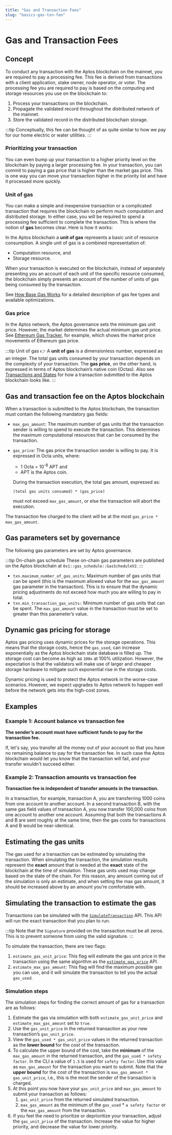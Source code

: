 ```yaml
---
title: "Gas and Transaction Fees"
slug: "basics-gas-txn-fee"
---
```


# Gas and Transaction Fees

## Concept

To conduct any transaction with the Aptos blockchain on the mainnet, you are required to pay a processing fee. This fee is derived from transactions with a client application, stake owner, node operator, or voter. The processing fee you are required to pay is based on the computing and storage resources you use on the blockchain to:

1. Process your transactions on the blockchain.
1. Propagate the validated record throughout the distributed network of the mainnet.
1. Store the validated record in the distributed blockchain storage.  

:::tip 
Conceptually, this fee can be thought of as quite similar to how we pay for our home electric or water utilities.
:::
 
### Prioritizing your transaction

You can even bump up your transaction to a higher priority level on the blockchain by paying a larger processing fee. In your transaction, you can commit to paying a gas price that is higher than the market gas price. This is one way you can move your transaction higher in the priority list and have it processed more quickly. 

### Unit of gas

You can make a simple and inexpensive transaction or a complicated transaction that requires the blockchain to perform much computation and distributed storage. In either case, you will be required to spend a processing fee sufficient to complete the transaction. This is where the notion of **gas** becomes clear. Here is how it works:

In the Aptos blockchain a **unit of gas** represents a basic unit of resource consumption. A single unit of gas is a combined representation of:

- Computation resource, and
- Storage resource.

When your transaction is executed on the blockchain, instead of separately presenting you an account of each unit of the specific resource consumed, the blockchain simply presents an account of the number of units of gas being consumed by the transaction. 

See [How Base Gas Works](base-gas.md) for a detailed description of gas fee types and available optimizations.

### Gas price

In the Aptos network, the Aptos governance sets the minimum gas unit price. However, the market determines the actual minimum gas unit price. See [Ethereum Gas Tracker](https://etherscan.io/gastracker), for example, which shows the market price movements of Ethereum gas price.

:::tip Unit of gas
👉 A **unit of gas** is a dimensionless number, expressed as an integer. The total gas units consumed by your transaction depends on the complexity of your transaction. The **gas price**, on the other hand, is expressed in terms of Aptos blockchain’s native coin (Octas). Also see [Transactions and States](/concepts/basics-txns-states) for how a transaction submitted to the Aptos blockchain looks like.
:::

## Gas and transaction fee on the Aptos blockchain

When a transaction is submitted to the Aptos blockchain, the transaction must contain the following mandatory gas fields:

- `max_gas_amount`: The maximum number of gas units that the transaction sender is willing to spend to execute the transaction. This determines the maximum computational resources that can be consumed by the transaction.
- `gas_price`: The gas price the transaction sender is willing to pay. It is expressed in Octa units, where:
    - 1 Octa = 10<sup>-8</sup> APT and 
    - APT is the Aptos coin. 
  
  During the transaction execution, the total gas amount, expressed as:
  ```
  (total gas units consumed) * (gas_price)
  ```
  must not exceed `max_gas_amount`, or else the transaction will abort the execution.

The transaction fee charged to the client will be at the most `gas_price * max_gas_amount`.

## Gas parameters set by governance

The following gas parameters are set by Aptos governance. 

:::tip On-chain gas schedule
These on-chain gas parameters are published on the Aptos blockchain at `0x1::gas_schedule::GasScheduleV2`.
:::

- `txn.maximum_number_of_gas_units`: Maximum number of gas units that can be spent (this is the maximum allowed value for the `max_gas_amount` gas parameter in the transaction). This is to ensure that the dynamic pricing adjustments do not exceed how much you are willing to pay in total.
- `txn.min_transaction_gas_units:` Minimum number of gas units that can be spent. The `max_gas_amount` value in the transaction must be set to greater than this parameter’s value. 

## Dynamic gas pricing for storage

Aptos gas pricing uses dynamic prices for the storage operations. This means that the storage costs, hence the `gas_used`, can increase exponentially as the Aptos blockchain state database is filled up. The storage cost can become as high as `100x` at 100% utilization. However, the expectation is that the validators will make use of larger and cheaper storage hardware to mitigate such exponential rise in the storage costs. 

Dynamic pricing is used to protect the Aptos network in the worse-case scenarios. However, we expect upgrades to Aptos network to happen well before the network gets into the high-cost zones.

## Examples

### Example 1: Account balance vs transaction fee

**The sender’s account must have sufficient funds to pay for the transaction fee.**

If, let's say, you transfer all the money out of your account so that you have no remaining balance to pay for the transaction fee. In such case the Aptos blockchain would let you know that the transaction will fail, and your transfer wouldn't succeed either.

### Example 2: Transaction amounts vs transaction fee

**Transaction fee is independent of transfer amounts in the transaction.**

In a transaction, for example, transaction A, you are transferring 1000 coins from one account to another account. In a second transaction B, with the same gas field values of transaction A, you now transfer 100,000 coins from one account to another one account. Assuming that both the transactions A and B are sent roughly at the same time, then the gas costs for transactions A and B would be near-identical.

## Estimating the gas units

The gas used for a transaction can be estimated by simulating the transaction. When simulating the transaction, the simulation results represent the **exact** amount that is needed at the **exact** state of the blockchain at the time of simulation. These gas units used may change based on the state of the chain.  For this reason, any amount coming out of the simulation is only an estimate, and when setting the max gas amount, it should be increased above by an amount you’re comfortable with.

## Simulating the transaction to estimate the gas

Transactions can be simulated with the [`SimulateTransaction`](https://fullnode.devnet.aptoslabs.com/v1/spec#/operations/simulate_transaction) API. This API will run the exact transaction that you plan to run.  

:::tip
Note that the `Signature` provided on the transaction must be all zeros. This is to prevent someone from using the valid signature.
:::

To simulate the transaction, there are two flags:

1. `estimate_gas_unit_price`: This flag will estimate the gas unit price in the transaction using the same algorithm as the [`estimate_gas_price`](https://fullnode.devnet.aptoslabs.com/v1/spec#/operations/estimate_gas_price) API.
2. `estimate_max_gas_amount`: This flag will find the maximum possible gas you can use, and it will simulate the transaction to tell you the actual `gas_used`.

### Simulation steps

The simulation steps for finding the correct amount of gas for a transaction are as follows:

1. Estimate the gas via simulation with both `estimate_gas_unit_price` and `estimate_max_gas_amount` set to `true`.
2. Use the `gas_unit_price` in the returned transaction as your new transaction’s `gas_unit_price`.
3. View the `gas_used * gas_unit_price` values in the returned transaction as the **lower bound** for the cost of the transaction.
4. To calculate the upper bound of the cost, take the **minimum** of the `max_gas_amount` in the returned transaction, and the `gas_used * safety factor`. In the CLI a value of `1.5` is used for `safety factor`. Use this value as `max_gas_amount` for the transaction you want to submit. Note that the **upper bound** for the cost of the transaction is `max_gas_amount * gas_unit_price`, i.e., this is the most the sender of the transaction is charged.
5. At this point you now have your `gas_unit_price` and `max_gas_amount` to submit your transaction as follows:
    1. `gas_unit_price` from the returned simulated transaction.
    2. `max_gas_amount` as the minimum of the `gas_used` * `a safety factor` or the `max_gas_amount` from the transaction.
6. If you feel the need to prioritize or deprioritize your transaction, adjust the `gas_unit_price` of the transaction. Increase the value for higher priority, and decrease the value for lower priority.